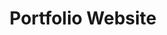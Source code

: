---
title: "Portfolio Website"
description: "A dynamic portfolio showcasing my projects, skills, and contributions using the latest web technologies."
technologies: ["Next.js", "React", "Tailwind CSS", "TypeScript"]
demo_url: "https://abhishekg.com.np"
github_url: ""
weight: 2
---